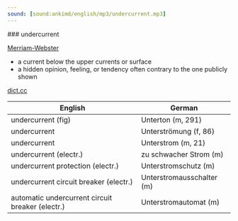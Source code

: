 ```yaml
---
sound: [sound:ankimd/english/mp3/undercurrent.mp3]
---
```


\### undercurrent

[Merriam-Webster](https://www.merriam-webster.com/dictionary/undercurrent)

- a current below the upper currents or surface
- a hidden opinion, feeling, or tendency often contrary to the one publicly shown

[dict.cc](https://www.dict.cc/undercurrent)

| English        | German       |
| -------------- | ------------ |
| undercurrent (fig) | Unterton (m, 291) |
| undercurrent | Unterströmung (f, 86) |
| undercurrent | Unterstrom (m, 21) |
| undercurrent (electr.) | zu schwacher Strom (m) |
| undercurrent protection (electr.) | Unterstromschutz (m) |
| undercurrent circuit breaker (electr.) | Unterstromausschalter (m) |
| automatic undercurrent circuit breaker (electr.) | Unterstromautomat (m) |
